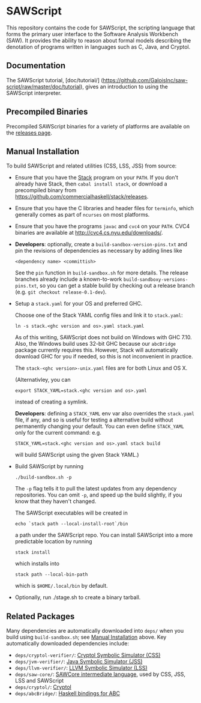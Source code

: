 # SAWScript

This repository contains the code for SAWScript, the scripting
language that forms the primary user interface to the Software
Analysis Workbench (SAW). It provides the ability to reason about
formal models describing the denotation of programs written in
languages such as C, Java, and Cryptol.

## Documentation

The SAWScript tutorial, [doc/tutorial/]
(https://github.com/GaloisInc/saw-script/raw/master/doc/tutorial),
gives an introduction to using the SAWScript interpreter.

## Precompiled Binaries

Precompiled SAWScript binaries for a variety of platforms are available on the [releases page](https://github.com/GaloisInc/saw-script/releases).

## Manual Installation

To build SAWScript and related utilities (CSS, LSS, JSS) from source:

  * Ensure that you have the
    [Stack](https://github.com/commercialhaskell/stack) program on
    your `PATH`. If you don't already have Stack, then `cabal install stack`,
    or download a precompiled binary from
    https://github.com/commercialhaskell/stack/releases.

  * Ensure that you have the C libraries and header files for
    `terminfo`, which generally comes as part of `ncurses` on most
    platforms.

  * Ensure that you have the programs `javac` and `cvc4` on your
    `PATH`. CVC4 binaries are available at http://cvc4.cs.nyu.edu/downloads/.

  * **Developers**:
    optionally, create a `build-sandbox-version-pins.txt` and pin the
    revisions of dependencies as necessary by adding lines like
    
        <dependency name> <committish>
    
    See the `pin` function in `build-sandbox.sh` for more details. The release
    branches already include a known-to-work `build-sandboxy-versions-pins.txt`,
    so you can get a stable build by checking out a release branch (e.g.
    `git checkout release-0.1-dev`).

  * Setup a `stack.yaml` for your OS and preferred GHC.

    Choose one of the Stack YAML config files and link it to
    `stack.yaml`:

        ln -s stack.<ghc version and os>.yaml stack.yaml

    As of this writing, SAWScript does not build on Windows with GHC
    7.10. Also, the Windows build uses 32-bit GHC because our
    `abcBridge` package currently requires this. However, Stack will
    automatically download GHC for you if needed, so this is not
    inconvenient in practice.

    The `stack-<ghc version>-unix.yaml` files are for both Linux and
    OS X.

    (Alternativley, you can

        export STACK_YAML=stack.<ghc version and os>.yaml

    instead of creating a symlink.

    **Developers**: defining a `STACK_YAML` env var also overrides the
    `stack.yaml` file, if any, and so is useful for testing a
    alternative build without permanently changing your default. You
    can even define `STACK_YAML` only for the current command: e.g.

        STACK_YAML=stack.<ghc version and os>.yaml stack build

    will build SAWScript using the given Stack YAML.)

  * Build SAWScript by running
    
        ./build-sandbox.sh -p

    The `-p` flag tells it to pull the latest updates from any
    dependency repositories. You can omit `-p`, and speed up the
    build slightly, if you know that they haven't changed.

    The SAWScript executables will be created in

        echo `stack path --local-install-root`/bin

    a path under the SAWScript repo. You can install SAWScript into
    a more predictable location by running

        stack install

    which installs into

        stack path --local-bin-path

    which is `$HOME/.local/bin` by default.

  * Optionally, run ./stage.sh to create a binary tarball.

## Related Packages

Many dependencies are automatically downloaded into `deps/` when you 
build using `build-sandbox.sh`; see
[Manual Installation](#manual-installation) above. Key automatically
downloaded dependencies include:

* `deps/cryptol-verifier/`: [Cryptol Symbolic Simulator (CSS)](https://github.com/GaloisInc/cryptol-verifier)
* `deps/jvm-verifier/`:     [Java Symbolic Simulator (JSS)](https://github.com/GaloisInc/jvm-verifier)
* `deps/llvm-verifier/`:    [LLVM Symbolic Simulator (LSS)](https://github.com/GaloisInc/llvm-verifier)
* `deps/saw-core/`:         [SAWCore intermediate language](https://github.com/GaloisInc/saw-core), used by CSS, JSS, LSS and SAWScript
* `deps/cryptol/`:          [Cryptol](https://github.com/GaloisInc/cryptol)
* `deps/abcBridge/`:        [Haskell bindings for ABC](https://github.com/GaloisInc/abcBridge)
